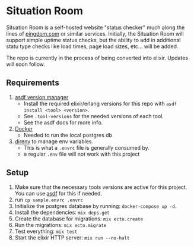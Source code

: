 # Situation Room

Situation Room is a self-hosted website "status checker" much along the lines of
[pingdom.com][1] or similar services. Initially, the Situation Room will support
simple uptime status checks, but the ability to add in additional statu type
checks like load times, page load sizes, etc... will be added.

The repo is currently in the process of being converted into elixir.
Updates will soon follow.
## Requirements

1. [asdf version manager][2]
    - Install the required elixir/erlang versions for this repo with `asdf install <tool> <version>`.
    - See `.tool-versions` for the needed versions of each tool.
    - See the asdf docs for more info.
2. [Docker][3]
    - Needed to run the local postgres db
3. [direnv][4] to manage env variables.
    - This is what a `.envrc` file is generally consumed by.
    - a regular `.env` file will not work with this project

## Setup

1. Make sure that the necessary tools versions are active for this project. You can use [asdf][2] for this if needed.
2. run `cp sample.envrc .envrc`
3. Initialize the postgres database by running: `docker-compose up -d`.
4. Install the dependencies: `mix deps.get`
5. Create the database for migrations: `mix ecto.create`
6. Run the migrations: `mix ecto.migrate`
7. Test everything: `mix test`
8. Start the elixir HTTP server: `mix run --no-halt`


[1]: https://www.pingdom.com/
[2]: https://asdf-vm.com/
[3]: https://docs.docker.com/get-docker/
[4]: https://direnv.net/
[5]: https://sqlite.org/
[6]: https://www.mysql.com/
[7]: http://www.postgresql.org/
